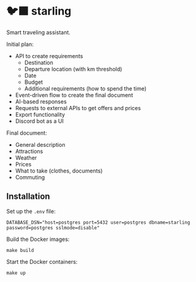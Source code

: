 # 🐦‍⬛ starling

Smart traveling assistant.

Initial plan:

- API to create requirements
  - Destination
  - Departure location (with km threshold)
  - Date
  - Budget
  - Additional requirements (how to spend the time)
- Event-driven flow to create the final document
- AI-based responses
- Requests to external APIs to get offers and prices
- Export functionality
- Discord bot as a UI

Final document:

- General description
- Attractions
- Weather
- Prices
- What to take (clothes, documents)
- Commuting

## Installation

Set up the `.env` file:

```
DATABASE_DSN="host=postgres port=5432 user=postgres dbname=starling password=postgres sslmode=disable"
```

Build the Docker images:

```
make build
```

Start the Docker containers:

```
make up
```
